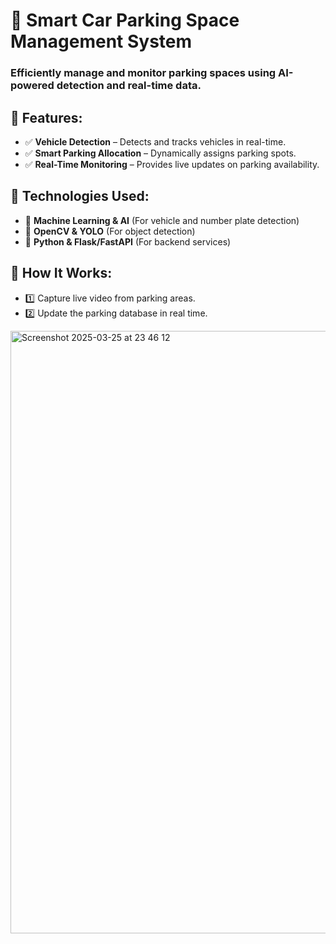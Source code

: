 <h1>🚗 Smart Car Parking Space Management System </h1>
<h3>Efficiently manage and monitor parking spaces using AI-powered detection and real-time data.</h3>

<h2>🔹 Features:</h2>
    <ul>
        <li>✅ <b>Vehicle Detection</b> – Detects and tracks vehicles in real-time.</li>
        <li>✅ <b>Smart Parking Allocation</b> – Dynamically assigns parking spots.</li>
        <li>✅ <b>Real-Time Monitoring</b> – Provides live updates on parking availability.</li>
    </ul>

  <h2>🔹 Technologies Used:</h2>
    <ul>
        <li>🔸 <b>Machine Learning & AI</b> (For vehicle and number plate detection)</li>
        <li>🔸 <b>OpenCV & YOLO</b> (For object detection)</li>
        <li>🔸 <b>Python & Flask/FastAPI</b> (For backend services)</li>
    </ul>

  <h2>🚀 How It Works:</h2>
    <ul>
        <li>1️⃣ Capture live video from parking areas.</li>
        <li>2️⃣ Update the parking database in real time.</li>
    </ul>

    
<img width="964" alt="Screenshot 2025-03-25 at 23 46 12" src="https://github.com/user-attachments/assets/e0124e2a-db1c-4aa5-b576-105a7d433cac" />

